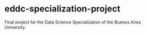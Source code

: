 # eddc-specialization-project
Final project for the Data Science Specialization of the Buenos Aires University.
